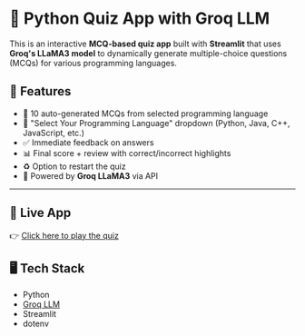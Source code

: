 # 🧠 Python Quiz App with Groq LLM

This is an interactive **MCQ-based quiz app** built with **Streamlit** that uses **Groq's LLaMA3 model** to dynamically generate multiple-choice questions (MCQs) for various programming languages.

## 🚀 Features

- 🧠 10 auto-generated MCQs from selected programming language
- 🔄 "Select Your Programming Language" dropdown (Python, Java, C++, JavaScript, etc.)
- ✅ Immediate feedback on answers
- 📊 Final score + review with correct/incorrect highlights
- ♻️ Option to restart the quiz
- 🧠 Powered by **Groq LLaMA3** via API

---
## 🚀 Live App

👉 [Click here to play the quiz](https://quizchatbot01.streamlit.app/)

## 🖥️ Tech Stack

- Python
- [Groq LLM](https://groq.com/)
- Streamlit
- dotenv
